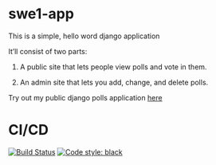# swe1-app

This is a simple, hello word django application

It’ll consist of two parts:

1. A public site that lets people view polls and vote in them.
   
2. An admin site that lets you add, change, and delete polls.

Try out my public django polls application [here](http://django-env.eba-mh7mgqqg.us-west-2.elasticbeanstalk.com/polls)

 # CI/CD

[![Build Status](https://app.travis-ci.com/ManaliTanna/swe1-app.svg?branch=main)](https://app.travis-ci.com/ManaliTanna/swe1-app)
[![Code style: black](https://img.shields.io/badge/code%20style-black-000000.svg)](https://github.com/psf/black)
